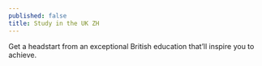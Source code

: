 ```yaml
---
published: false
title: Study in the UK ZH
---
```

Get a headstart from an exceptional British education that’ll inspire you to achieve.
